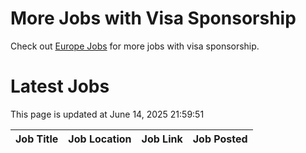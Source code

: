 # More Jobs with Visa Sponsorship

Check out [Europe Jobs](https://github.com/sureshparimi/europejobs#latest-jobs) for more jobs with visa sponsorship.

# Latest Jobs

This page is updated at June 14, 2025 21:59:51

| Job Title | Job Location | Job Link | Job Posted |
| --- | --- | --- | --- |
